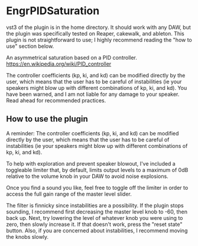 # EngrPIDSaturation

vst3 of the plugin is in the home directory. It should work with any DAW, but the plugin was specifically tested on Reaper, cakewalk, and ableton. This plugin is not straightforward to use; I highly recommend reading the "how to use" section below.

An asymmetrical saturation based on a PID controller.
https://en.wikipedia.org/wiki/PID_controller

The controller coefficients (kp, ki, and kd) can be modified directly by the user, which means that the user has to be careful of instabilities (ie your speakers might blow up with different combinations of kp, ki, and kd). You have been warned, and I am not liable for any damage to your speaker. Read ahead for recommended practices.

## How to use the plugin

A reminder: The controller coefficients (kp, ki, and kd) can be modified directly by the user, which means that the user has to be careful of instabilities (ie your speakers might blow up with different combinations of kp, ki, and kd).

To help with exploration and prevent speaker blowout, I've included a toggleable limiter that, by default, limits output levels to a maximum of 0dB relative to the volume knob in your DAW to avoid noise explosions.

Once you find a sound you like, feel free to toggle off the limiter in order to access the full gain range of the master level slider.

The filter is finnicky since instabilities are a possibility. If the plugin stops sounding, I recommend first decreasing the master level knob to -60, then back up. Next, try lowering the level of whatever knob you were using to zero, then slowly increase it. If that doesn't work, press the "reset state" button. Also, if you are concerned about instabilities, I recommend moving the knobs slowly.
